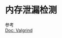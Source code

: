# 内存泄漏检测





参考  
[Doc: Valgrind](http://valgrind.org/docs/manual/quick-start.html#quick-start.intro)   

